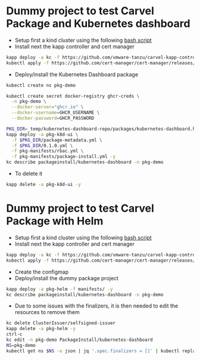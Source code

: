 # Dummy project to test Carvel Package and Kubernetes dashboard

- Setup first a kind cluster using the following [bash script](https://github.com/snowdrop/k8s-infra/blob/main/kind/kind-reg-ingress.sh)
- Install next the kapp controller and cert manager
```bash
kapp deploy -a kc -f https://github.com/vmware-tanzu/carvel-kapp-controller/releases/latest/download/release.yml -y
kubectl apply -f https://github.com/cert-manager/cert-manager/releases/download/v1.7.2/cert-manager.yaml
```
- Deploy/install the Kubernetes Dashboard package
```bash
kubectl create ns pkg-demo

kubectl create secret docker-registry ghcr-creds \
  -n pkg-demo \
  --docker-server="ghcr.io" \
  --docker-username=GHCR_USERNAME \
  --docker-password=GHCR_PASSWORD

PKG_DIR=_temp/kubernetes-dashboard-repo/packages/kubernetes-dashboard.halkyonio.io/
kapp deploy -a pkg-k8d-ui \
  -f $PKG_DIR/package-metadata.yml \
  -f $PKG_DIR/0.1.0.yml \
  -f pkg-manifests/rbac.yml \
  -f pkg-manifests/package-install.yml -y
kc describe packageinstall/kubernetes-dashboard -n pkg-demo
```
- To delete it
```bash
kapp delete -a pkg-k8d-ui -y
```

# Dummy project to test Carvel Package with Helm

- Setup first a kind cluster using the following [bash script](https://github.com/snowdrop/k8s-infra/blob/main/kind/kind-reg-ingress.sh)
- Install next the kapp controller and cert manager
```bash
kapp deploy -a kc -f https://github.com/vmware-tanzu/carvel-kapp-controller/releases/latest/download/release.yml -y
kubectl apply -f https://github.com/cert-manager/cert-manager/releases/download/v1.7.2/cert-manager.yaml
```
- Create the configmap
- Deploy/install the dummy package project
```bash
kapp deploy -a pkg-helm -f manifests/ -y
kc describe packageinstall/kubernetes-dashboard -n pkg-demo
```
- Due to some issues with the finalizers, it is then needed to edit the resources to remove them
```bash
kc delete ClusterIssuer/selfsigned-issuer
kapp delete -a pkg-helm -y
ctrl-c
kc edit -n pkg-demo PackageInstall/kubernetes-dashboard
NS=pkg-demo
kubectl get ns $NS -o json | jq '.spec.finalizers = []' | kubectl replace --raw "/api/v1/namespaces/$NS/finalize" -f -
```
